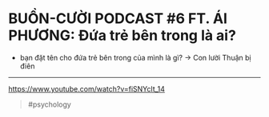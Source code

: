 # BUỒN-CƯỜI PODCAST #6 FT. ÁI PHƯƠNG: Đứa trẻ bên trong là ai?


- bạn đặt tên cho đứa trẻ bên trong của mình là gì?
->  Con lười Thuận bị điên


---

https://www.youtube.com/watch?v=fiSNYclt_14

> #psychology
